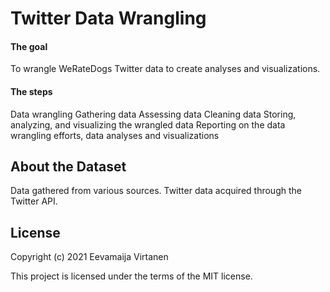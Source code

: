 # Twitter Data Wrangling

#### The goal

To wrangle WeRateDogs Twitter data to create analyses and visualizations.

#### The steps

Data wrangling
Gathering data
Assessing data
Cleaning data
Storing, analyzing, and visualizing the wrangled data
Reporting on the data wrangling efforts, data analyses and visualizations

## About the Dataset

Data gathered from various sources. Twitter data acquired through the Twitter API.

## License

Copyright (c) 2021 Eevamaija Virtanen

This project is licensed under the terms of the MIT license.
